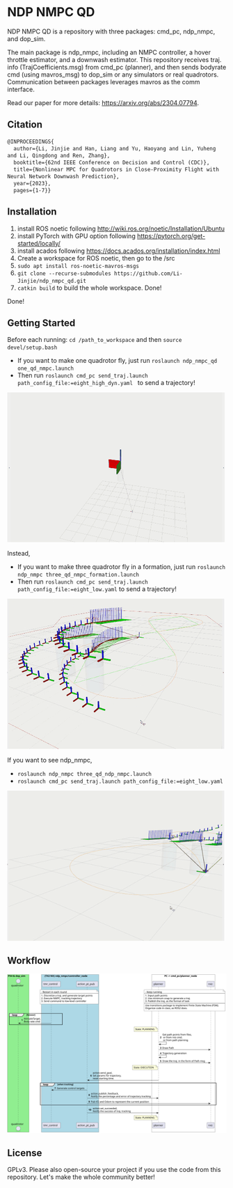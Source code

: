 # NDP NMPC QD

NDP NMPC QD is a repository with three packages: cmd_pc, ndp_nmpc, and dop_sim.

The main package is ndp_nmpc, including an NMPC controller, a hover throttle estimator, and a downwash estimator. This repository receives traj. info (TrajCoefficients.msg) from cmd_pc (planner), and then sends bodyrate cmd (using mavros_msg) to dop_sim or any simulators or real quadrotors. Communication between packages leverages mavros as the comm interface.

Read our paper for more details: https://arxiv.org/abs/2304.07794.

## Citation

```
@INPROCEEDINGS{
  author={Li, Jinjie and Han, Liang and Yu, Haoyang and Lin, Yuheng and Li, Qingdong and Ren, Zhang},
  booktitle={62nd IEEE Conference on Decision and Control (CDC)},
  title={Nonlinear MPC for Quadrotors in Close-Proximity Flight with Neural Network Downwash Prediction},
  year={2023},
  pages={1-7}}
```

## Installation

1. install ROS noetic following http://wiki.ros.org/noetic/Installation/Ubuntu
2. install PyTorch with GPU option following https://pytorch.org/get-started/locally/
3. install acados following https://docs.acados.org/installation/index.html
4. Create a workspace for ROS noetic, then go to the /src
4. `sudo apt install ros-noetic-mavros-msgs`
5. `git clone --recurse-submodules https://github.com/Li-Jinjie/ndp_nmpc_qd.git`
6. `catkin build` to build the whole workspace. Done!

Done!

## Getting Started

Before each running:  `cd /path_to_workspace` and then `source devel/setup.bash`

- If you want to make one quadrotor fly, just run `roslaunch ndp_nmpc_qd one_qd_nmpc.launch`
- Then run `roslaunch cmd_pc send_traj.launch path_config_file:=eight_high_dyn.yaml ` to send a trajectory!

![](z_figs/one_qd_nmpc.gif)

Instead,

- If you want to make three quadrotor fly in a formation, just run `roslaunch ndp_nmpc three_qd_nmpc_formation.launch`
- Then run `roslaunch cmd_pc send_traj.launch path_config_file:=eight_low.yaml` to send a trajectory!

![](z_figs/three_qd_nmpc.gif)

If you want to see ndp_nmpc,

- `roslaunch ndp_nmpc three_qd_ndp_nmpc.launch`
- `roslaunch cmd_pc send_traj.launch path_config_file:=eight_low.yaml `

![](z_figs/three_qd_ndp_nmpc.gif)

## Workflow

![](z_figs/workflow.svg)

## License

GPLv3. Please also open-source your project if you use the code from this repository. Let's make the whole community better!
